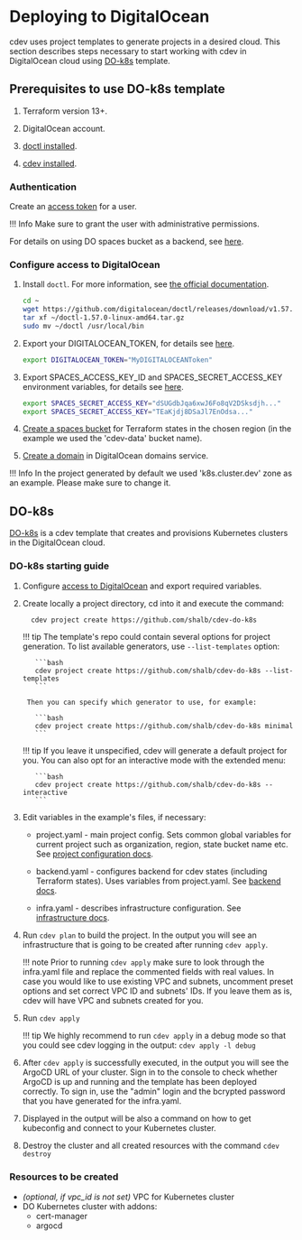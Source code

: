 # Deploying to DigitalOcean

cdev uses project templates to generate projects in a desired cloud. This section describes steps necessary to start working with cdev in DigitalOcean cloud using [DO-k8s](https://github.com/shalb/cdev-do-k8s) template.

## Prerequisites to use DO-k8s template

1. Terraform version 13+.

2. DigitalOcean account.

3. [doctl installed](https://docs.digitalocean.com/reference/doctl/how-to/install/).

4. [cdev installed](https://cluster.dev/installation/).

### Authentication

Create an [access token](https://www.digitalocean.com/docs/apis-clis/api/create-personal-access-token/) for a user.

!!! Info
    Make sure to grant the user with administrative permissions.

For details on using DO spaces bucket as a backend, see [here](https://www.digitalocean.com/community/questions/spaces-as-terraform-backend).

### Configure access to DigitalOcean

1. Install `doctl`. For more information, see [the official documentation](https://www.digitalocean.com/docs/apis-clis/doctl/how-to/install/).

    ```bash
    cd ~
    wget https://github.com/digitalocean/doctl/releases/download/v1.57.0/doctl-1.57.0-linux-amd64.tar.gz
    tar xf ~/doctl-1.57.0-linux-amd64.tar.gz
    sudo mv ~/doctl /usr/local/bin
    ```

2. Export your DIGITALOCEAN_TOKEN, for details see [here](https://www.digitalocean.com/docs/apis-clis/api/create-personal-access-token/).

    ```bash
    export DIGITALOCEAN_TOKEN="MyDIGITALOCEANToken"
    ```

3. Export SPACES_ACCESS_KEY_ID and SPACES_SECRET_ACCESS_KEY environment variables, for details see [here](https://www.digitalocean.com/community/tutorials/how-to-create-a-digitalocean-space-and-api-key).

    ```bash
    export SPACES_SECRET_ACCESS_KEY="dSUGdbJqa6xwJ6Fo8qV2DSksdjh..."
    export SPACES_SECRET_ACCESS_KEY="TEaKjdj8DSaJl7EnOdsa..."
    ```

4. [Create a spaces bucket](https://www.digitalocean.com/docs/spaces/quickstart/#create-a-space) for Terraform states in the chosen region (in the example we used the 'cdev-data' bucket name).

5. [Create a domain](https://www.digitalocean.com/docs/networking/dns/how-to/add-domains/) in DigitalOcean domains service.

!!! Info
    In the project generated by default we used 'k8s.cluster.dev' zone as an example. Please make sure to change it.

## DO-k8s

[DO-k8s](https://github.com/shalb/cdev-do-k8s) is a cdev template that creates and provisions Kubernetes clusters in the DigitalOcean cloud.

### DO-k8s starting guide

1. Configure [access to DigitalOcean](#configure-access-to-digitalocean) and export required variables.

2. Create locally a project directory, cd into it and execute the command:

    ```bash
      cdev project create https://github.com/shalb/cdev-do-k8s
    ```

    !!! tip
        The template's repo could contain several options for project generation. To list available generators, use ```--list-templates``` option:

          ```bash
          cdev project create https://github.com/shalb/cdev-do-k8s --list-templates
          ```

        Then you can specify which generator to use, for example:

          ```bash
          cdev project create https://github.com/shalb/cdev-do-k8s minimal
          ```
    !!! tip
        If you leave it unspecified, cdev will generate a default project for you. You can also opt for an  interactive mode with the extended menu:

          ```bash
          cdev project create https://github.com/shalb/cdev-do-k8s --interactive
          ```

3. Edit variables in the example's files, if necessary:

    * project.yaml - main project config. Sets common global variables for current project such as organization, region, state bucket name etc. See [project configuration docs](https://cluster.dev/project-configuration/#project).

    * backend.yaml - configures backend for cdev states (including Terraform states). Uses variables from project.yaml. See [backend docs](https://cluster.dev/project-configuration/#backends).

    * infra.yaml - describes infrastructure configuration. See [infrastructure docs](https://cluster.dev/project-configuration/#infrastructure).

4. Run `cdev plan` to build the project. In the output you will see an infrastructure that is going to be created after running `cdev apply`.

    !!! note
        Prior to running `cdev apply` make sure to look through the infra.yaml file and replace the commented fields with real values. In case you would like to use existing VPC and subnets, uncomment preset options and set correct VPC ID and subnets' IDs. If you leave them as is, cdev will have VPC and subnets created for you.

5. Run `cdev apply`

    !!! tip
        We highly recommend to run `cdev apply` in a debug mode so that you could see cdev logging in the output: `cdev apply -l debug`

6. After `cdev apply` is successfully executed, in the output you will see the ArgoCD URL of your cluster. Sign in to the console to check whether ArgoCD is up and running and the template has been deployed correctly. To sign in, use the "admin" login and the bcrypted password that you have generated for the infra.yaml.

7. Displayed in the output will be also a command on how to get kubeconfig and connect to your Kubernetes cluster.

8. Destroy the cluster and all created resources with the command `cdev destroy`

### Resources to be created

* *(optional, if vpc_id is not set)* VPC for Kubernetes cluster
* DO Kubernetes cluster with addons:
    * cert-manager
    * argocd
